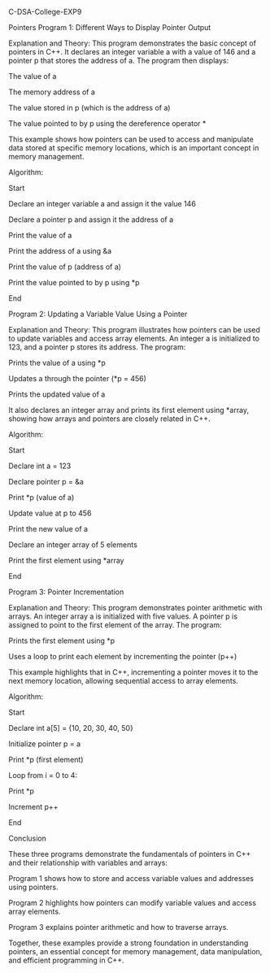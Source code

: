 C-DSA-College-EXP9

Pointers Program 1: Different Ways to Display Pointer Output

Explanation and Theory: This program demonstrates the basic concept of pointers in C++. It declares an integer variable a with a value of 146 and a pointer p that stores the address of a. The program then displays:

The value of a

The memory address of a

The value stored in p (which is the address of a)

The value pointed to by p using the dereference operator *

This example shows how pointers can be used to access and manipulate data stored at specific memory locations, which is an important concept in memory management.

Algorithm:

Start

Declare an integer variable a and assign it the value 146

Declare a pointer p and assign it the address of a

Print the value of a

Print the address of a using &a

Print the value of p (address of a)

Print the value pointed to by p using *p

End

Program 2: Updating a Variable Value Using a Pointer

Explanation and Theory: This program illustrates how pointers can be used to update variables and access array elements. An integer a is initialized to 123, and a pointer p stores its address. The program:

Prints the value of a using *p

Updates a through the pointer (*p = 456)

Prints the updated value of a

It also declares an integer array and prints its first element using *array, showing how arrays and pointers are closely related in C++.

Algorithm:

Start

Declare int a = 123

Declare pointer p = &a

Print *p (value of a)

Update value at p to 456

Print the new value of a

Declare an integer array of 5 elements

Print the first element using *array

End

Program 3: Pointer Incrementation

Explanation and Theory: This program demonstrates pointer arithmetic with arrays. An integer array a is initialized with five values. A pointer p is assigned to point to the first element of the array. The program:

Prints the first element using *p

Uses a loop to print each element by incrementing the pointer (p++)

This example highlights that in C++, incrementing a pointer moves it to the next memory location, allowing sequential access to array elements.

Algorithm:

Start

Declare int a[5] = {10, 20, 30, 40, 50}

Initialize pointer p = a

Print *p (first element)

Loop from i = 0 to 4:

Print *p

Increment p++

End

Conclusion

These three programs demonstrate the fundamentals of pointers in C++ and their relationship with variables and arrays:

Program 1 shows how to store and access variable values and addresses using pointers.

Program 2 highlights how pointers can modify variable values and access array elements.

Program 3 explains pointer arithmetic and how to traverse arrays.

Together, these examples provide a strong foundation in understanding pointers, an essential concept for memory management, data manipulation, and efficient programming in C++.
